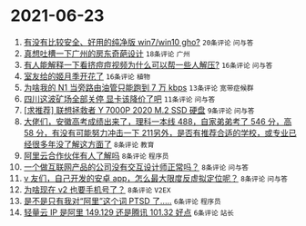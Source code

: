 # 2021-06-23

1. [有没有比较安全、好用的纯净版 win7/win10 gho?](https://www.v2ex.com/t/785232) `20条评论` `问与答`
1. [真想吐槽一下广州的房东奇葩设计](https://www.v2ex.com/t/785214) `18条评论` `广州`
1. [有人能解释一下看挤痘痘视频为什么可以帮一些人解压?](https://www.v2ex.com/t/785221) `16条评论` `问与答`
1. [室友给的姬月季开花了](https://www.v2ex.com/t/785220) `16条评论` `植物`
1. [为啥我的 N1 当旁路由油管只能跑到 7 万 kbps](https://www.v2ex.com/t/785213) `13条评论` `宽带症候群`
1. [四川这波矿场全部关停 显卡该降价了吧](https://www.v2ex.com/t/785238) `11条评论` `问与答`
1. [[求推荐] 联想拯救者 Y 7000P 2020 M.2 SSD 硬盘](https://www.v2ex.com/t/785217) `9条评论` `问与答`
1. [大佬们，安徽高考成绩出来了，理科一本线 488，自家弟弟考了 546 分，高 58 分，有没有可能努力冲击一下 211另外，是否有推荐合适的学校，或专业已经很多年没了解这方面了](https://www.v2ex.com/t/785243) `8条评论` `教育`
1. [阿里云合作伙伴有人了解吗](https://www.v2ex.com/t/785224) `8条评论` `程序员`
1. [一个做互联网产品的公司没有交互设计师正常吗？](https://www.v2ex.com/t/785215) `8条评论` `问与答`
1. [v 友们，自己开发的安卓 app，怎么最大限度反虚拟定位呢？](https://www.v2ex.com/t/785211) `8条评论` `问与答`
1. [为啥现在 v2 也要手机号了？](https://www.v2ex.com/t/785219) `8条评论` `V2EX`
1. [是不是只有我对“阿里”这个词 PTSD 了.....](https://www.v2ex.com/t/785246) `6条评论` `程序员`
1. [轻量云 IP 是阿里 149.129 还是腾讯 101.32 好点](https://www.v2ex.com/t/785210) `6条评论` `站长`
